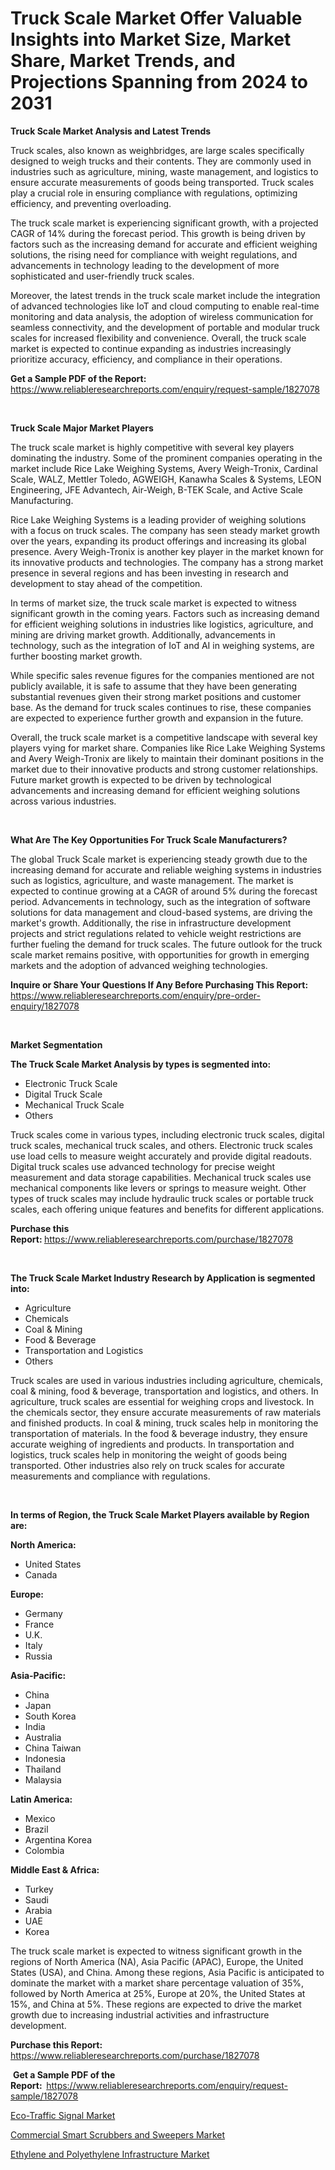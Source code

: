 <p><h1>Truck Scale Market Offer Valuable Insights into Market Size, Market Share, Market Trends, and Projections Spanning from 2024 to 2031</h1></p><p><strong>Truck Scale Market Analysis and Latest Trends</strong></p>
<p><p>Truck scales, also known as weighbridges, are large scales specifically designed to weigh trucks and their contents. They are commonly used in industries such as agriculture, mining, waste management, and logistics to ensure accurate measurements of goods being transported. Truck scales play a crucial role in ensuring compliance with regulations, optimizing efficiency, and preventing overloading.</p><p>The truck scale market is experiencing significant growth, with a projected CAGR of 14% during the forecast period. This growth is being driven by factors such as the increasing demand for accurate and efficient weighing solutions, the rising need for compliance with weight regulations, and advancements in technology leading to the development of more sophisticated and user-friendly truck scales.</p><p>Moreover, the latest trends in the truck scale market include the integration of advanced technologies like IoT and cloud computing to enable real-time monitoring and data analysis, the adoption of wireless communication for seamless connectivity, and the development of portable and modular truck scales for increased flexibility and convenience. Overall, the truck scale market is expected to continue expanding as industries increasingly prioritize accuracy, efficiency, and compliance in their operations.</p></p>
<p><strong>Get a Sample PDF of the Report:&nbsp;</strong> <a href="https://www.reliableresearchreports.com/enquiry/request-sample/1827078">https://www.reliableresearchreports.com/enquiry/request-sample/1827078</a></p>
<p>&nbsp;</p>
<p><strong>Truck Scale Major Market Players</strong></p>
<p><p>The truck scale market is highly competitive with several key players dominating the industry. Some of the prominent companies operating in the market include Rice Lake Weighing Systems, Avery Weigh-Tronix, Cardinal Scale, WALZ, Mettler Toledo, AGWEIGH, Kanawha Scales & Systems, LEON Engineering, JFE Advantech, Air-Weigh, B-TEK Scale, and Active Scale Manufacturing.</p><p>Rice Lake Weighing Systems is a leading provider of weighing solutions with a focus on truck scales. The company has seen steady market growth over the years, expanding its product offerings and increasing its global presence. Avery Weigh-Tronix is another key player in the market known for its innovative products and technologies. The company has a strong market presence in several regions and has been investing in research and development to stay ahead of the competition.</p><p>In terms of market size, the truck scale market is expected to witness significant growth in the coming years. Factors such as increasing demand for efficient weighing solutions in industries like logistics, agriculture, and mining are driving market growth. Additionally, advancements in technology, such as the integration of IoT and AI in weighing systems, are further boosting market growth.</p><p>While specific sales revenue figures for the companies mentioned are not publicly available, it is safe to assume that they have been generating substantial revenues given their strong market positions and customer base. As the demand for truck scales continues to rise, these companies are expected to experience further growth and expansion in the future.</p><p>Overall, the truck scale market is a competitive landscape with several key players vying for market share. Companies like Rice Lake Weighing Systems and Avery Weigh-Tronix are likely to maintain their dominant positions in the market due to their innovative products and strong customer relationships. Future market growth is expected to be driven by technological advancements and increasing demand for efficient weighing solutions across various industries.</p></p>
<p>&nbsp;</p>
<p><strong>What Are The Key Opportunities For Truck Scale Manufacturers?</strong></p>
<p><p>The global Truck Scale market is experiencing steady growth due to the increasing demand for accurate and reliable weighing systems in industries such as logistics, agriculture, and waste management. The market is expected to continue growing at a CAGR of around 5% during the forecast period. Advancements in technology, such as the integration of software solutions for data management and cloud-based systems, are driving the market's growth. Additionally, the rise in infrastructure development projects and strict regulations related to vehicle weight restrictions are further fueling the demand for truck scales. The future outlook for the truck scale market remains positive, with opportunities for growth in emerging markets and the adoption of advanced weighing technologies.</p></p>
<p><strong>Inquire or Share Your Questions If Any Before Purchasing This Report:</strong> <a href="https://www.reliableresearchreports.com/enquiry/pre-order-enquiry/1827078">https://www.reliableresearchreports.com/enquiry/pre-order-enquiry/1827078</a></p>
<p>&nbsp;</p>
<p><strong>Market Segmentation</strong></p>
<p><strong>The Truck Scale Market Analysis by types is segmented into:</strong></p>
<p><ul><li>Electronic Truck Scale</li><li>Digital Truck Scale</li><li>Mechanical Truck Scale</li><li>Others</li></ul></p>
<p><p>Truck scales come in various types, including electronic truck scales, digital truck scales, mechanical truck scales, and others. Electronic truck scales use load cells to measure weight accurately and provide digital readouts. Digital truck scales use advanced technology for precise weight measurement and data storage capabilities. Mechanical truck scales use mechanical components like levers or springs to measure weight. Other types of truck scales may include hydraulic truck scales or portable truck scales, each offering unique features and benefits for different applications.</p></p>
<p><strong>Purchase this Report:&nbsp;</strong><a href="https://www.reliableresearchreports.com/purchase/1827078">https://www.reliableresearchreports.com/purchase/1827078</a></p>
<p>&nbsp;</p>
<p><strong>The Truck Scale Market Industry Research by Application is segmented into:</strong></p>
<p><ul><li>Agriculture</li><li>Chemicals</li><li>Coal & Mining</li><li>Food & Beverage</li><li>Transportation and Logistics</li><li>Others</li></ul></p>
<p><p>Truck scales are used in various industries including agriculture, chemicals, coal & mining, food & beverage, transportation and logistics, and others. In agriculture, truck scales are essential for weighing crops and livestock. In the chemicals sector, they ensure accurate measurements of raw materials and finished products. In coal & mining, truck scales help in monitoring the transportation of materials. In the food & beverage industry, they ensure accurate weighing of ingredients and products. In transportation and logistics, truck scales help in monitoring the weight of goods being transported. Other industries also rely on truck scales for accurate measurements and compliance with regulations.</p></p>
<p>&nbsp;</p>
<p><strong>In terms of Region, the Truck Scale Market Players available by Region are:</strong></p>
<p>
    <p> <strong> North America: </strong>
        <ul>
            <li>United States</li>
            <li>Canada</li>
        </ul>
        </p> 
    <p> <strong> Europe: </strong>
        <ul>
            <li>Germany</li>
            <li>France</li>
            <li>U.K.</li>
            <li>Italy</li>
            <li>Russia</li>
        </ul>
        </p> 
    <p> <strong> Asia-Pacific: </strong>
        <ul>
            <li>China</li>
            <li>Japan</li>
            <li>South Korea</li>
            <li>India</li>
            <li>Australia</li>
            <li>China Taiwan</li>
            <li>Indonesia</li>
            <li>Thailand</li>
            <li>Malaysia</li>
        </ul>
        </p> 
    <p> <strong> Latin America: </strong>
        <ul>
            <li>Mexico</li>
            <li>Brazil</li>
            <li>Argentina Korea</li>
            <li>Colombia</li>
        </ul>
        </p> 
    <p> <strong> Middle East & Africa: </strong>
        <ul>
            <li>Turkey</li>
            <li>Saudi</li>
            <li>Arabia</li>
            <li>UAE</li>
            <li>Korea</li>
        </ul>
    </p>
    </p>
<p><p>The truck scale market is expected to witness significant growth in the regions of North America (NA), Asia Pacific (APAC), Europe, the United States (USA), and China. Among these regions, Asia Pacific is anticipated to dominate the market with a market share percentage valuation of 35%, followed by North America at 25%, Europe at 20%, the United States at 15%, and China at 5%. These regions are expected to drive the market growth due to increasing industrial activities and infrastructure development.</p></p>
<p><strong>Purchase this Report: </strong><a href="https://www.reliableresearchreports.com/purchase/1827078">https://www.reliableresearchreports.com/purchase/1827078</a></p>
<p>&nbsp;<strong>Get a Sample PDF of the Report:&nbsp;&nbsp;</strong><a href="https://www.reliableresearchreports.com/enquiry/request-sample/1827078">https://www.reliableresearchreports.com/enquiry/request-sample/1827078</a></p>
<p><strong></strong></p>
<p><p><a href="https://view.publitas.com/reportprime-1/eco-traffic-signal-market-with-the-goal-of-estimating-the-market-size-and-future-growth-potential-of-various-market-segments-based-on-component-applications-end-user-and-region/">Eco-Traffic Signal Market</a></p><p><a href="https://view.publitas.com/reportprime-1/commercial-smart-scrubbers-and-sweepers-market-size-share-trends-analysis-report-by-application-regional-outlook-competitive-strategies-and-segment-forecasts-2023-2030/">Commercial Smart Scrubbers and Sweepers Market</a></p><p><a href="https://view.publitas.com/reportprime-1/ethylene-and-polyethylene-infrastructure-market-size-growth-outlook-from-2023-to-2030-projecting-at-markets-trends-analysis-by-application-regional-outlook-and-revenue/">Ethylene and Polyethylene Infrastructure Market</a></p></p>